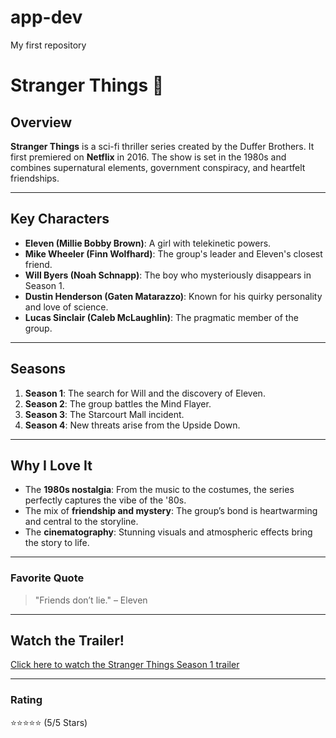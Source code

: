# app-dev
My first repository
# Stranger Things 🌟

## Overview  
**Stranger Things** is a sci-fi thriller series created by the Duffer Brothers. It first premiered on **Netflix** in 2016. The show is set in the 1980s and combines supernatural elements, government conspiracy, and heartfelt friendships.

---

## Key Characters  
- **Eleven (Millie Bobby Brown)**: A girl with telekinetic powers.  
- **Mike Wheeler (Finn Wolfhard)**: The group's leader and Eleven's closest friend.  
- **Will Byers (Noah Schnapp)**: The boy who mysteriously disappears in Season 1.  
- **Dustin Henderson (Gaten Matarazzo)**: Known for his quirky personality and love of science.  
- **Lucas Sinclair (Caleb McLaughlin)**: The pragmatic member of the group.

---

## Seasons  
1. **Season 1**: The search for Will and the discovery of Eleven.  
2. **Season 2**: The group battles the Mind Flayer.  
3. **Season 3**: The Starcourt Mall incident.  
4. **Season 4**: New threats arise from the Upside Down.

---

## Why I Love It  
- The **1980s nostalgia**: From the music to the costumes, the series perfectly captures the vibe of the '80s.  
- The mix of **friendship and mystery**: The group’s bond is heartwarming and central to the storyline.  
- The **cinematography**: Stunning visuals and atmospheric effects bring the story to life.

---

### Favorite Quote  
> "Friends don’t lie." – Eleven  

---

## Watch the Trailer!  
[Click here to watch the Stranger Things Season 1 trailer](https://www.youtube.com/watch?v=XWxyRG_tckY)

---

### Rating  
⭐⭐⭐⭐⭐ (5/5 Stars)
